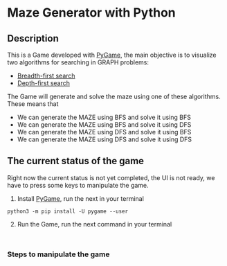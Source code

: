 # Maze Generator with Python

## Description
This is a Game developed with [PyGame](https://www.pygame.org/), the main objective is to visualize two algorithms for searching
in GRAPH problems:
- [Breadth-first search](https://en.wikipedia.org/wiki/Breadth-first_search)
- [Depth-first search](https://en.wikipedia.org/wiki/Depth-first_search)

The Game will generate and solve the maze using one of these algorithms. These means that
- We can generate the MAZE using BFS and solve it using BFS
- We can generate the MAZE using BFS and solve it using DFS
- We can generate the MAZE using DFS and solve it using BFS
- We can generate the MAZE using DFS and solve it using DFS

## The current status of the game
Right now the current status is not yet completed, the UI is not ready, we have to press some keys to manipulate the game.

1. Install [PyGame](https://www.pygame.org/wiki/GettingStarted), run the next in your terminal
```commandline
python3 -m pip install -U pygame --user
```

2. Run the Game, run the next command in your terminal
```
 
```

### Steps to manipulate the game